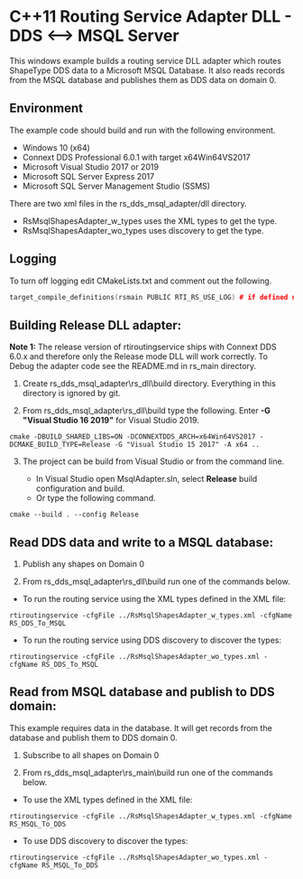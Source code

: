 # C++11 Routing Service Adapter DLL - DDS <--> MSQL Server

This windows example builds a routing service DLL adapter which routes
ShapeType DDS data to a Microsoft MSQL Database. It also reads records from the
MSQL database and publishes them as DDS data on domain 0.

## Environment

The example code should build and run with the following environment.

- Windows 10 (x64)
- Connext DDS Professional 6.0.1 with target x64Win64VS2017
- Microsoft Visual Studio 2017 or 2019
- Microsoft SQL Server Express 2017
- Microsoft SQL Server Management Studio (SSMS)

There are two xml files in the rs_dds_msql_adapter/dll directory.

- RsMsqlShapesAdapter_w_types uses the XML types to get the type.
- RsMsqlShapesAdapter_wo_types uses discovery to get the type.

## Logging

To turn off logging edit CMakeLists.txt and comment out the following.

```c++
target_compile_definitions(rsmain PUBLIC RTI_RS_USE_LOG) # if defined use logging
```

## Building Release DLL adapter:

**Note 1:** The release version of rtiroutingservice ships with Connext DDS
6.0.x and therefore only the Release mode DLL will work correctly.
To Debug the adapter code see the README.md in rs_main directory.

1. Create rs_dds_msql_adapter\rs_dll\build directory. Everything in this
directory is ignored by git.

2. From rs_dds_msql_adapter\rs_dll\build type the following. 
Enter **-G "Visual Studio 16 2019"** for Visual Studio 2019.

`cmake -DBUILD_SHARED_LIBS=ON -DCONNEXTDDS_ARCH=x64Win64VS2017 -DCMAKE_BUILD_TYPE=Release -G "Visual Studio 15 2017" -A x64 ..`

3. The project can be build from Visual Studio or from the command line.

    - In Visual Studio open MsqlAdapter.sln, select **Release** build
        configuration and build.
    - Or type the following command.

`cmake --build . --config Release`

## Read DDS data and write to a MSQL database:

1. Publish any shapes on Domain 0

2. From rs_dds_msql_adapter\rs_dll\build run one of the commands below.

* To run the routing service using the XML types defined in the XML file:

`rtiroutingservice -cfgFile ../RsMsqlShapesAdapter_w_types.xml -cfgName RS_DDS_To_MSQL`

* To run the routing service using DDS discovery to discover the types:

`rtiroutingservice -cfgFile ../RsMsqlShapesAdapter_wo_types.xml -cfgName RS_DDS_To_MSQL`

## Read from MSQL database and publish to DDS domain:

This example requires data in the database. It will get records from the
database and publish them to DDS domain 0.

1. Subscribe to all shapes on Domain 0

2. From rs_dds_msql_adapter\rs_main\build run one of the commands below.

* To use the XML types defined in the XML file:

`rtiroutingservice -cfgFile ../RsMsqlShapesAdapter_w_types.xml -cfgName RS_MSQL_To_DDS`

* To use DDS discovery to discover the types:

`rtiroutingservice -cfgFile ../RsMsqlShapesAdapter_wo_types.xml -cfgName RS_MSQL_To_DDS`
